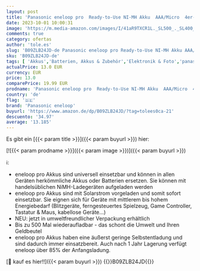 ```yaml
---
layout: post
title: 'Panasonic eneloop pro  Ready-to-Use NI-MH Akku  AAA/Micro  4er-Pack  min. 930 mAh  500 Ladezyklen  geringer Selbstentladung  wiederaufladbarer Akku  plastikfreier Verpackung  black  BK-4HCDE/4BE'
date: 2023-10-01 10:00:31
image: 'https://m.media-amazon.com/images/I/41aR9TXCR1L._SL500_._SL400_.jpg'
comments: true
category: ofertas
author: 'tole.es'
slug: 'B09ZLB24JD-de Panasonic eneloop pro Ready-to-Use NI-MH Akku AAA/Micro...'
sku: 'B09ZLB24JD-de'
tags: [ 'Akkus','Batterien, Akkus & Zubehör','Elektronik & Foto','panasonic eneloop','🇩🇪', ]
actualPrice: 13.0 EUR
currency: EUR
price: 13.0
comparePrice: 19.99 EUR
prodname: 'Panasonic eneloop pro  Ready-to-Use NI-MH Akku  AAA/Micro  4er-Pack  min. 930 mAh  500 Ladezyklen  geringer Selbstentladung  wiederaufladbarer Akku  plastikfreier Verpackung  black  BK-4HCDE/4BE'
country: 'de'
flag: '🇩🇪'
brand: 'Panasonic eneloop'
buyurl: 'https://www.amazon.de/dp/B09ZLB24JD/?tag=tolees0ca-21'
descuento: '34.97'
average: '13.185'
---
```


Es gibt ein [{{< param title >}}]({{< param buyurl >}}) hier:

[![{{< param prodname >}}]({{< param image >}})]({{< param buyurl >}})

ℹ️:

- eneloop pro Akkus sind universell einsetzbar und können in allen Geräten herkömmliche Akkus oder Batterien ersetzen. Sie können mit handelsüblichen NiMH-Ladegeräten aufgeladen werden
- eneloop pro Akkus sind mit Solarstrom vorgeladen und somit sofort einsetzbar. Sie eignen sich für Geräte mit mittlerem bis hohem Energiebedarf (Blitzgeräte, ferngesteuertes Spielzeug, Game Controller, Tastatur & Maus, kabellose Geräte...)
- NEU: jetzt in umweltfreundlicher Verpackung erhältlich
- Bis zu 500 Mal wiederaufladbar - das schont die Umwelt und Ihren Geldbeutel
- eneloop pro Akkus haben eine äußerst geringe Selbstentladung und sind dadurch immer einsatzbereit. Auch nach 1 Jahr Lagerung verfügt eneloop über 85% der Anfangsladung.

[🛒 kauf es hier!!]({{< param buyurl >}})
{{<world>}}B09ZLB24JD{{</world>}}
